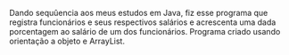 Dando sequûencia aos meus estudos em Java, fiz esse programa que registra funcionários e seus respectivos salários e acrescenta uma dada porcentagem ao salário de um dos funcionários. Programa criado usando orientação a objeto e ArrayList.

